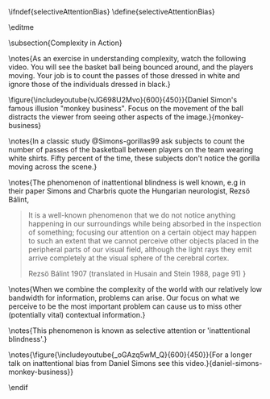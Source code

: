 \ifndef{selectiveAttentionBias}
\define{selectiveAttentionBias}

\editme

\subsection{Complexity in Action}

\notes{As an exercise in understanding complexity, watch the following video. You will see the basket ball being bounced around, and the players moving. Your job is to count the passes of those dressed in white and ignore those of the individuals dressed in black.}

\figure{\includeyoutube{vJG698U2Mvo}{600}{450}}{Daniel Simon's famous illusion "monkey business". Focus on the movement of the ball distracts the viewer from seeing other aspects of the image.}{monkey-business}

\notes{In a classic study @Simons-gorillas99 ask subjects to count the number of passes of the basketball between players on the team wearing white shirts. Fifty percent of the time, these subjects don't notice the gorilla moving across the scene.}

\notes{The phenomenon of inattentional blindness is well known, e.g in their paper Simons and Charbris quote the Hungarian neurologist, Rezsö Bálint,

> It is a well-known phenomenon that we do not notice anything happening in our surroundings while being absorbed in the inspection of something; focusing our attention on a certain object may happen to such an extent that we cannot perceive other objects placed in the peripheral parts of our visual field, although the light rays they emit arrive completely at the visual sphere of the cerebral cortex.
>
> Rezsö Bálint 1907 (translated in Husain and Stein 1988, page 91)
}

\notes{When we combine the complexity of the world with our relatively low bandwidth for information, problems can arise. Our focus on what we perceive to be the most important problem can cause us to miss other (potentially vital) contextual information.}

\notes{This phenomenon is known as selective attention or 'inattentional blindness'.}

\notes{\figure{\includeyoutube{_oGAzq5wM_Q}{600}{450}}{For a longer talk on inattentional bias from Daniel Simons see this video.}{daniel-simons-monkey-business}}

\endif
